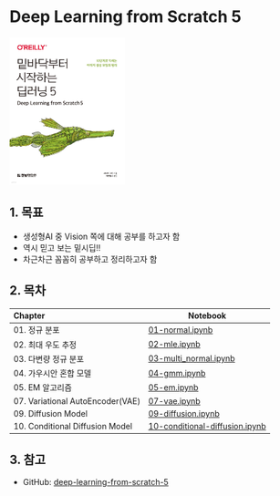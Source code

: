 # Deep Learning from Scratch 5

<img src="./cover.jpeg" width="40%">

## 1. 목표

- 생성형AI 중 Vision 쪽에 대해 공부를 하고자 함
- 역시 믿고 보는 밑시딥!!
- 차근차근 꼼꼼히 공부하고 정리하고자 함

## 2. 목차

| Chapter       | Notebook                                                     |
| :------------ | ------------------------------------------------------------ |
| 01. 정규 분포 | [01-normal.ipynb](https://github.com/ExcelsiorCJH/dl-from-scratch-5/blob/main/notebooks/01-normal.ipynb) |
| 02. 최대 우도 추정 | [02-mle.ipynb](https://github.com/ExcelsiorCJH/dl-from-scratch-5/blob/main/notebooks/02-mle.ipynb) |
| 03. 다변량 정규 분포 | [03-multi_normal.ipynb](https://github.com/ExcelsiorCJH/dl-from-scratch-5/blob/main/notebooks/03-multi_normal.ipynb) |
| 04. 가우시안 혼합 모델 | [04-gmm.ipynb](https://github.com/ExcelsiorCJH/dl-from-scratch-5/blob/main/notebooks/04-gmm.ipynb) |
| 05. EM 알고리즘 | [05-em.ipynb](https://github.com/ExcelsiorCJH/dl-from-scratch-5/blob/main/notebooks/05-em.ipynb) |
| 07. Variational AutoEncoder(VAE) | [07-vae.ipynb](https://github.com/ExcelsiorCJH/dl-from-scratch-5/blob/main/notebooks/07-vae.ipynb) |
| 09. Diffusion Model | [09-diffusion.ipynb](https://github.com/ExcelsiorCJH/dl-from-scratch-5/blob/main/notebooks/09-diffusion.ipynb) |
| 10. Conditional Diffusion Model | [10-conditional-diffusion.ipynb](https://github.com/ExcelsiorCJH/dl-from-scratch-5/blob/main/notebooks/10-diffusion2.ipynb) |



## 3. 참고

- GitHub: [deep-learning-from-scratch-5](https://github.com/WegraLee/deep-learning-from-scratch-5)